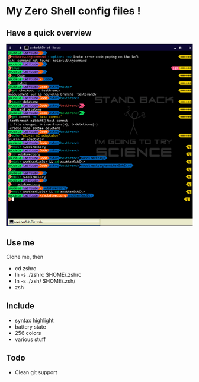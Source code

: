 My Zero Shell config files !
============================

Have a quick overview
---------------------
![A screenshot of what my .zshrc does](zsh.png)

Use me
------
Clone me, then

* cd zshrc
* ln -s ./zshrc $HOME/.zshrc       
* ln -s ./zsh/ $HOME/.zsh/ 
* zsh

Include
-------

  * syntax highlight
  * battery state
  * 256 colors
  * various stuff

Todo
----

  * Clean git support

